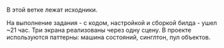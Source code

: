 В этой ветке лежат исходники.

На выполнение задания - с кодом, настройкой и сборкой билда - ушел ~21 час.
Три экрана реализованы через одну сцену.
В проекте используются паттерны: машина состояний, синглтон, пул объектов.
